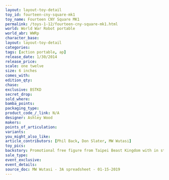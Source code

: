 ```yaml
---
layout: layout-toy-detail 
toy_id: fourteen-cny-square-mk1
toy_name: Fourteen CNY Square MK1
permalink: /toys-1-12/fourteen-cny-square-mk1.html
world: World War Robot portable
world_abr: WWRp
character_base: 
layout: layout-toy-detail
categories: 
tags: [action portable, ap] 
release_date: 1/30/2014
release_price: 
scale: one twelve
size: 6 inches
comes_with: 
edition_qty: 
chase: 
exclusive: BSTKD
secret_drop: 
sold_where: 
bamba_points: 
packaging_type: 
product_code_/_link: N/A
designer: Ashley Wood
makers: 
points_of_articulation: 
variants: 
you_might_also_like: 
article_contributors: [Phil Back, Don Slater, MW Wutasi]
toy_pics: 
backstory: Promotional free figure from Taipei Beast Kingdom with in store purchase of $3000 NT worth of threeA products
sale_type: 
event_exclusive: 
event_details: 
source_doc: MW Wutasi - 3A spreadsheet - 01-15-2019
---
```

